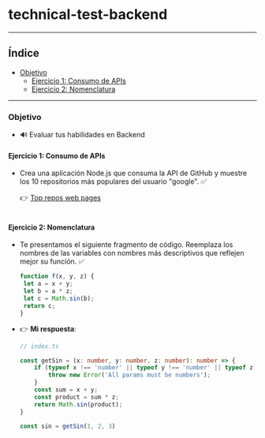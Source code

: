 # technical-test-backend

---

## Índice

- [Objetivo](#objetivo)
  - [Ejercicio 1: Consumo de APIs](#ejercicio-1)
  - [Ejercicio 2: Nomenclatura](#ejercicio-2)
    
---

### Objetivo
- 🔊 Evaluar tus habilidades en Backend

#### Ejercicio 1: Consumo de APIs
- Crea una aplicación Node.js que consuma la API de GitHub y muestre los 10 repositorios
  más populares del usuario "google". ✅

  👉 [Top repos web pages](https://technical-test-backend-6vi1.onrender.com/repository)  
  <br>  



#### Ejercicio 2: Nomenclatura
- Te presentamos el siguiente fragmento de código. Reemplaza los nombres de las variables con nombres más descriptivos que reflejen mejor
su función. ✅
    ```js
    function f(x, y, z) {
     let a = x + y;
     let b = a * z;
     let c = Math.sin(b);
     return c;
    }
    ```
- 👉 **Mi respuesta**:

  ```typescript
  // index.ts
  
  const getSin = (x: number, y: number, z: number): number => {
      if (typeof x !== 'number' || typeof y !== 'number' || typeof z !== 'number') {
          throw new Error('All params must be numbers');
      }
      const sum = x + y;
      const product = sum * z;
      return Math.sin(product);
  }
  
  const sin = getSin(1, 2, 3)
  ````
  
